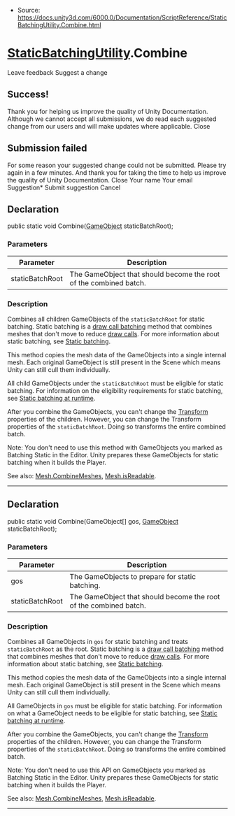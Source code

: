 * Source: https://docs.unity3d.com/6000.0/Documentation/ScriptReference/StaticBatchingUtility.Combine.html

#  [StaticBatchingUtility](https://docs.unity3d.com/6000.0/Documentation/ScriptReference/StaticBatchingUtility.html).Combine
Leave feedback
Suggest a change
## Success!
Thank you for helping us improve the quality of Unity Documentation. Although we cannot accept all submissions, we do read each suggested change from our users and will make updates where applicable.
Close
## Submission failed
For some reason your suggested change could not be submitted. Please <a>try again</a> in a few minutes. And thank you for taking the time to help us improve the quality of Unity Documentation.
Close
Your name Your email Suggestion* Submit suggestion
Cancel
## Declaration
public static void Combine([GameObject](https://docs.unity3d.com/6000.0/Documentation/ScriptReference/GameObject.html) staticBatchRoot); 
### Parameters
Parameter | Description  
---|---  
staticBatchRoot | The GameObject that should become the root of the combined batch.  
### Description
Combines all children GameObjects of the `staticBatchRoot` for static batching.
Static batching is a [draw call batching](https://docs.unity3d.com/6000.0/Documentation/Manual/DrawCallBatching.html) method that combines meshes that don't move to reduce [draw calls](https://docs.unity3d.com/6000.0/Documentation/Manual/optimizing-draw-calls.html). For more information about static batching, see [Static batching](https://docs.unity3d.com/6000.0/Documentation/Manual/static-batching.html).  
  
This method copies the mesh data of the GameObjects into a single internal mesh. Each original GameObject is still present in the Scene which means Unity can still cull them individually.  
  
All child GameObjects under the `staticBatchRoot` must be eligible for static batching. For information on the eligibility requirements for static batching, see [Static batching at runtime](https://docs.unity3d.com/6000.0/Documentation/Manual/static-batching#runtime.html).  
  
After you combine the GameObjects, you can't change the [Transform](https://docs.unity3d.com/6000.0/Documentation/ScriptReference/Transform.html) properties of the children. However, you can change the Transform properties of the `staticBatchRoot`. Doing so transforms the entire combined batch.  
  
Note: You don't need to use this method with GameObjects you marked as Batching Static in the Editor. Unity prepares these GameObjects for static batching when it builds the Player.  
  
See also: [Mesh.CombineMeshes](https://docs.unity3d.com/6000.0/Documentation/ScriptReference/Mesh.CombineMeshes.html), [Mesh.isReadable](https://docs.unity3d.com/6000.0/Documentation/ScriptReference/Mesh-isReadable.html).
* * *
## Declaration
public static void Combine(GameObject[] gos, [GameObject](https://docs.unity3d.com/6000.0/Documentation/ScriptReference/GameObject.html) staticBatchRoot); 
### Parameters
Parameter | Description  
---|---  
gos | The GameObjects to prepare for static batching.  
staticBatchRoot | The GameObject that should become the root of the combined batch.  
### Description
Combines all GameObjects in `gos` for static batching and treats `staticBatchRoot` as the root.
Static batching is a [draw call batching](https://docs.unity3d.com/6000.0/Documentation/Manual/DrawCallBatching.html) method that combines meshes that don't move to reduce [draw calls](https://docs.unity3d.com/6000.0/Documentation/Manual/optimizing-draw-calls.html). For more information about static batching, see [Static batching](https://docs.unity3d.com/6000.0/Documentation/Manual/static-batching.html).  
  
This method copies the mesh data of the GameObjects into a single internal mesh. Each original GameObject is still present in the Scene which means Unity can still cull them individually.  
  
All GameObjects in `gos` must be eligible for static batching. For information on what a GameObject needs to be eligible for static batching, see [Static batching at runtime](https://docs.unity3d.com/6000.0/Documentation/Manual/static-batching#runtime.html).  
  
After you combine the GameObjects, you can't change the [Transform](https://docs.unity3d.com/6000.0/Documentation/ScriptReference/Transform.html) properties of the children. However, you can change the Transform properties of the `staticBatchRoot`. Doing so transforms the entire combined batch.  
  
Note: You don't need to use this API on GameObjects you marked as Batching Static in the Editor. Unity prepares these GameObjects for static batching when it builds the Player.  
  
  
  
See also: [Mesh.CombineMeshes](https://docs.unity3d.com/6000.0/Documentation/ScriptReference/Mesh.CombineMeshes.html), [Mesh.isReadable](https://docs.unity3d.com/6000.0/Documentation/ScriptReference/Mesh-isReadable.html).
* * *
